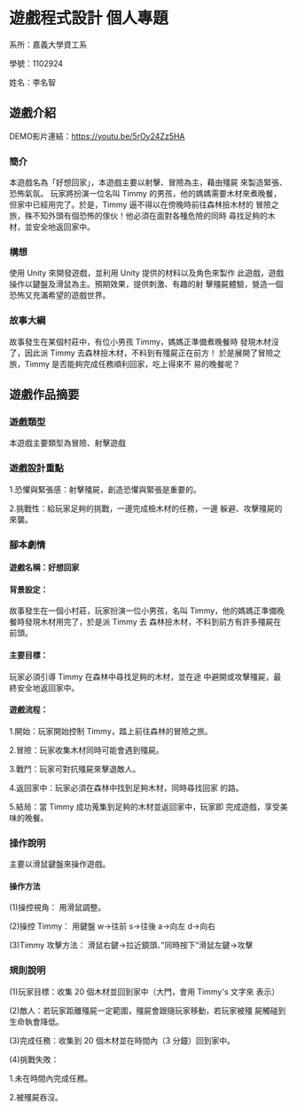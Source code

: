 # 遊戲程式設計 個人專題
系所：嘉義大學資工系

學號：1102924

姓名：李名智
## 遊戲介紹

DEMO影片連結：https://youtu.be/5rOy24Zz5HA
### 簡介
本遊戲名為「好想回家」，本遊戲主要以射擊、冒險為主，藉由殭屍
來製造緊張、恐怖氣氛。
玩家將扮演一位名叫 Timmy 的男孩，他的媽媽需要木材來煮晚餐，
但家中已經用完了。於是，Timmy 逼不得以在傍晚時前往森林撿木材的
冒險之旅，殊不知外頭有個恐怖的傢伙！他必須在面對各種危險的同時
尋找足夠的木材，並安全地返回家中。
### 構想
使用 Unity 來開發遊戲，並利用 Unity 提供的材料以及角色來製作
此遊戲，遊戲操作以鍵盤及滑鼠為主。預期效果，提供刺激、有趣的射
擊殭屍體驗，營造一個恐怖又充滿希望的遊戲世界。
### 故事大綱
故事發生在某個村莊中，有位小男孩 Timmy，媽媽正準備煮晚餐時
發現木材沒了，因此派 Timmy 去森林撿木材，不料到有殭屍正在前方！
於是展開了冒險之旅，Timmy 是否能夠完成任務順利回家，吃上得來不
易的晚餐呢？
## 遊戲作品摘要
### 遊戲類型
本遊戲主要類型為冒險、射擊遊戲
### 遊戲設計重點
1.恐懼與緊張感：射擊殭屍，創造恐懼與緊張是重要的。


2.挑戰性：給玩家足夠的挑戰，一邊完成檢木材的任務，一邊
躲避、攻擊殭屍的來襲。
### 腳本劇情
#### 遊戲名稱：好想回家
#### 背景設定：
故事發生在一個小村莊，玩家扮演一位小男孩，名叫
Timmy，他的媽媽正準備晚餐時發現木材用完了，於是派 Timmy 去
森林撿木材，不料到前方有許多殭屍在前頭。
#### 主要目標：
玩家必須引導 Timmy 在森林中尋找足夠的木材，並在途
中避開或攻擊殭屍，最終安全地返回家中。
#### 遊戲流程：
1.開始：玩家開始控制 Timmy，踏上前往森林的冒險之旅。


2.冒險：玩家收集木材同時可能會遇到殭屍。


3.戰鬥：玩家可對抗殭屍來擊退敵人。


4.返回家中：玩家必須在森林中找到足夠木材，同時尋找回家
的路。


5.結局：當 Timmy 成功蒐集到足夠的木材並返回家中，玩家即
完成遊戲，享受美味的晚餐。
### 操作說明
主要以滑鼠鍵盤來操作遊戲。
#### 操作方法
(1)操控視角：
用滑鼠調整。


(2)操控 Timmy：
用鍵盤 w→往前 s→往後 a→向左 d→向右


(3)Timmy 攻擊方法：
滑鼠右鍵→拉近鏡頭、”同時按下”滑鼠左鍵→攻擊


### 規則說明
(1)玩家目標：收集 20 個木材並回到家中（大門，會用 Timmy's 文字來
表示）


(2)敵人：若玩家距離殭屍一定範圍，殭屍會跟隨玩家移動，若玩家被殭
屍觸碰到生命執會降低。


(3)完成任務：收集到 20 個木材並在時間內（3 分鐘）回到家中。


(4)挑戰失敗：

1.未在時間內完成任務。


2.被殭屍吞沒。
